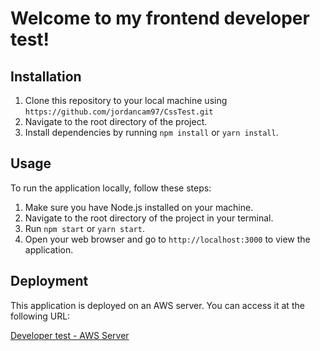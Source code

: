 # Welcome to my frontend developer test!

## Installation

1. Clone this repository to your local machine using `https://github.com/jordancam97/CssTest.git`
2. Navigate to the root directory of the project.
3. Install dependencies by running `npm install` or `yarn install`.

## Usage

To run the application locally, follow these steps:

1. Make sure you have Node.js installed on your machine.
2. Navigate to the root directory of the project in your terminal.
3. Run `npm start` or `yarn start`.
4. Open your web browser and go to `http://localhost:3000` to view the application.

## Deployment

This application is deployed on an AWS server. You can access it at the following URL:

[Developer test - AWS Server](https://main.d1ikteyucqqxgl.amplifyapp.com/)